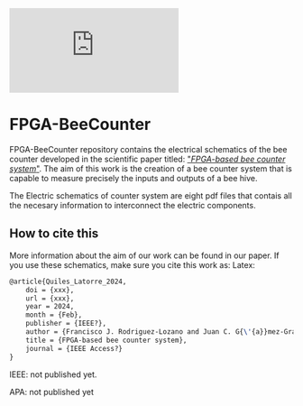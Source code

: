 ![alt text](https://github.com/FJ-Rodriguez-Lozano/Billiard-dataset/blob/main/RepositoryImage.pdf?raw=true)

# FPGA-BeeCounter
FPGA-BeeCounter repository contains the electrical schematics of the bee counter developed in the scientific paper titled: ["*FPGA-based bee counter system*"](link). The aim of this work is the creation of a bee counter system that is capable to measure precisely the inputs and outputs of a bee hive.

The Electric schematics of counter system are eight pdf files that contais all the necesary information to interconnect the electric components.

## How to cite this
More information about the aim of our work can be found in our paper. If you use these schematics, make sure you cite this work as:
Latex:
```latex
@article{Quiles_Latorre_2024,
	doi = {xxx},
	url = {xxx},
	year = 2024,
	month = {Feb},
	publisher = {IEEE?},
	author = {Francisco J. Rodriguez-Lozano and Juan C. G{\'{a}}mez-Granados and H{\'{e}}ctor Mart{\'{\i}}nez and Jose M. Palomares and Joaqu{\'{\i}}n Olivares},
	title = {FPGA-based bee counter system},
	journal = {IEEE Access?}
}
```
IEEE: not published yet.

APA: not published yet
